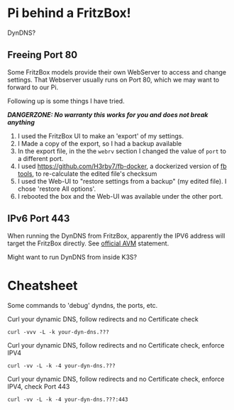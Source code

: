 # Pi behind a FritzBox!

DynDNS?

## Freeing Port 80

Some FritzBox models provide their own WebServer to access and change settings. 
That Webserver usually runs on Port 80, which we may want to forward to our Pi.

Following up is some things I have tried.

***DANGERZONE: No warranty this works for you and does not break anything***

1. I used the FritzBox UI to make an 'export' of my settings.
2. I Made a copy of the export, so I had a backup available
3. In the export file, in the the `webrv` section I changed the value of `port` to a different port.
4. I used https://github.com/H3rby7/fb-docker, a dockerized version of [fb tools](http://mengelke.de/.dg), to re-calculate the edited file's checksum
5. I used the Web-UI to "restore settings from a backup" (my edited file). I chose 'restore All options'.
6. I rebooted the box and the Web-UI was available under the other port.

## IPv6 Port 443

When running the DynDNS from FritzBox, apparently the IPV6 address will target the FritzBox directly. See [official AVM](https://avm.de/service/wissensdatenbank/dok/FRITZ-Box-7490/3525_Zugriff-auf-HTTPS-Server-im-Heimnetz-nicht-moglich/) statement.

Might want to run DynDNS from inside K3S?

# Cheatsheet

Some commands to 'debug' dyndns, the ports, etc.

Curl your dynamic DNS, follow redirects and no Certificate check

    curl -vvv -L -k your-dyn-dns.???

Curl your dynamic DNS, follow redirects and no Certificate check, enforce IPV4

    curl -vv -L -k -4 your-dyn-dns.???
    
Curl your dynamic DNS, follow redirects and no Certificate check, enforce IPV4, check Port 443

    curl -vv -L -k -4 your-dyn-dns.???:443
